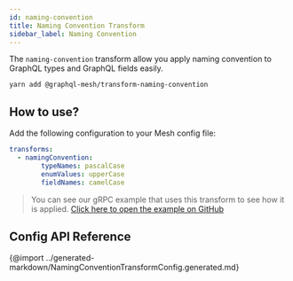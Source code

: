 ```yaml
---
id: naming-convention
title: Naming Convention Transform
sidebar_label: Naming Convention
---
```


The `naming-convention` transform allow you apply naming convention to GraphQL types and GraphQL fields easily. 

```
yarn add @graphql-mesh/transform-naming-convention
```

## How to use?

Add the following configuration to your Mesh config file:

```yml
transforms:
  - namingConvention:
        typeNames: pascalCase
        enumValues: upperCase
        fieldNames: camelCase
```

> You can see our gRPC example that uses this transform to see how it is applied.
[Click here to open the example on GitHub](https://github.com/Urigo/graphql-mesh/tree/master/examples/grpc-example)

## Config API Reference

{@import ../generated-markdown/NamingConventionTransformConfig.generated.md}
